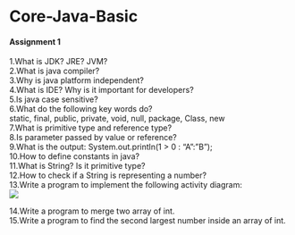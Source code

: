 # Core-Java-Basic

#### Assignment 1


1.What is JDK? JRE? JVM?  
2.What is java compiler?  
3.Why is java platform independent?  
4.What is IDE? Why is it important for developers?  
5.Is java case sensitive?  
6.What do the following key words do?  
static, final, public, private, void, null, package, Class, new  
7.What is primitive type and reference type?  
8.Is parameter passed by value or reference?  
9.What is the output: System.out.println(1 > 0 : “A”:”B”);  
10.How to define constants in java?  
11.What is String? Is it primitive type?  
12.How to check if a String is representing a number?  
13.Write a program to implement the following activity diagram:  
<a href="https://github.com/shenkaidong/Core-JavaBasic/note/pic/Assignment 1_1.png">
    <img src="https://github.com/shenkaidong/Core-JavaBasic/note/pic/Assignment 1_1.png">
</a> 

14.Write a program to merge two array of int.  
15.Write a program to find the second largest number inside an array of int.  
